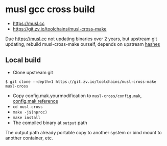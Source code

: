 # musl gcc cross build
* https://musl.cc
* https://git.zv.io/toolchains/musl-cross-make

Due https://musl.cc not updating binaries over 2 years, but upstream git updating, rebuild musl-cross-make ourself, depends on upstream [hashes](https://git.zv.io/toolchains/musl-cross-make/-/tree/master/hashes)

## Local build
* Clone upstream git 
```
$ git clone --depth=1 https://git.zv.io/toolchains/musl-cross-make musl-cross
```
* Copy config.mak.yourmodification to `musl-cross/config.mak`, [config.mak reference](https://git.zv.io/toolchains/musl-cross-make/-/blob/master/config.mak.dist)
* `cd musl-cross`
* `make -j$(nproc)`
* `make install`
* The compiled binary at `output` path

The output path already portable copy to another system or bind mount to another container, etc.
